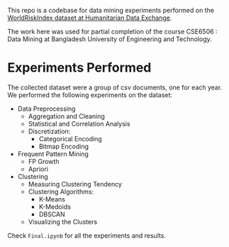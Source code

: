This repo is a codebase for data mining experiments performed on the [WorldRiskIndex dataset at Humanitarian Data Exchange](https://data.humdata.org/dataset/worldriskindex).

The work here was used for partial completion of the course CSE6506 : Data Mining at Bangladesh University of Engineering and Technology.

# Experiments Performed

The collected dataset were a group of csv documents, one for each year. We performed the following experiments on the dataset:
- Data Preprocessing
    - Aggregation and Cleaning
    - Statistical and Correlation Analysis
    - Discretization:
        - Categorical Encoding
        - Bitmap Encoding
- Frequent Pattern Mining
    - FP Growth
    - Apriori
- Clustering
    - Measuring Clustering Tendency
    - Clustering Algorithms:
        - K-Means
        - K-Medoids
        - DBSCAN
    - Visualizing the Clusters

Check `Final.ipynb` for all the experiments and results.